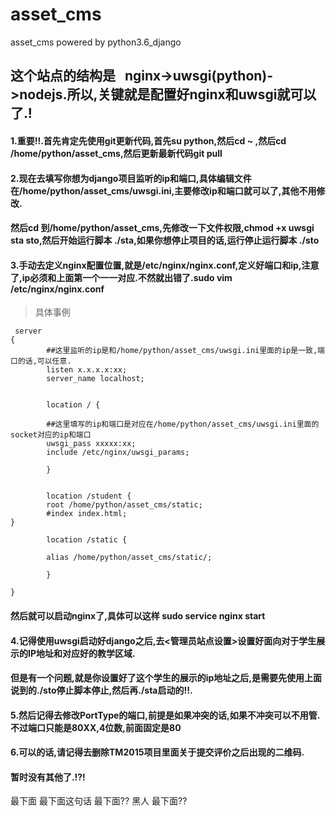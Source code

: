 # asset_cms
asset_cms powered by python3.6_django

## 这个站点的结构是   nginx->uwsgi(python)->nodejs.所以,关键就是配置好nginx和uwsgi就可以了.!


#### 1.重要!!.首先肯定先使用git更新代码,首先su python,然后cd ~ ,然后cd /home/python/asset_cms,然后更新最新代码git pull
#### 2.现在去填写你想为django项目监听的ip和端口,具体编辑文件在/home/python/asset_cms/uwsgi.ini,主要修改ip和端口就可以了,其他不用修改.
#### 然后cd 到/home/python/asset_cms,先修改一下文件权限,chmod +x uwsgi sta sto,然后开始运行脚本 ./sta,如果你想停止项目的话,运行停止运行脚本 ./sto
#### 3.手动去定义nginx配置位置,就是/etc/nginx/nginx.conf,定义好端口和ip,注意了,ip必须和上面第一个一一对应.不然就出错了.sudo vim /etc/nginx/nginx.conf
> 具体事例
```nginx
 server
{
        ##这里监听的ip是和/home/python/asset_cms/uwsgi.ini里面的ip是一致,端口的话,可以任意.
        listen x.x.x.x:xx;
        server_name localhost;


        location / {

        ##这里填写的ip和端口是对应在/home/python/asset_cms/uwsgi.ini里面的socket对应的ip和端口
        uwsgi_pass xxxxx:xx;
        include /etc/nginx/uwsgi_params;

        }


        location /student {
        root /home/python/asset_cms/static;
        #index index.html;
}

        location /static {

        alias /home/python/asset_cms/static/;

        }

}
``` 
#### 然后就可以启动nginx了,具体可以这样 sudo service nginx start
#### 4.记得使用uwsgi启动好django之后,去<管理员站点设置>设置好面向对于学生展示的IP地址和对应好的教学区域.
#### 但是有一个问题,就是你设置好了这个学生的展示的ip地址之后,是需要先使用上面说到的./sto停止脚本停止,然后再./sta启动的!!.
#### 5.然后记得去修改PortType的端口,前提是如果冲突的话,如果不冲突可以不用管.不过端口只能是80XX,4位数,前面固定是80
#### 6.可以的话,请记得去删除TM2015项目里面关于提交评价之后出现的二维码.
#### 暂时没有其他了.!?!

最下面
最下面这句话
最下面??
黑人
最下面??
